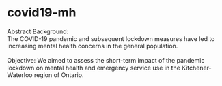 # covid19-mh
Abstract Background: <br>
The COVID-19 pandemic and subsequent lockdown measures have led to increasing mental health concerns in the general population. <br> <br>
Objective: We aimed to assess the short-term impact of the pandemic lockdown on mental health and emergency service use in the Kitchener-Waterloo region of Ontario. 
